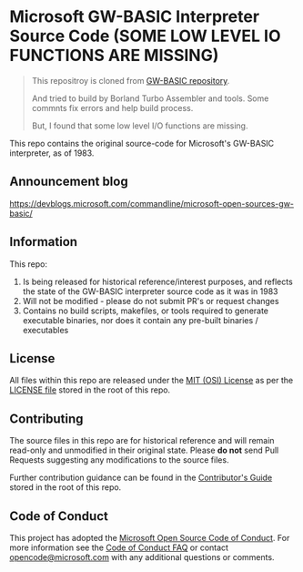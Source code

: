# Microsoft GW-BASIC Interpreter Source Code (SOME LOW LEVEL IO FUNCTIONS ARE MISSING)

> This repositroy is cloned from [GW-BASIC repository](https://github.com/Microsoft/GW-BASIC/).
>
> And tried to build by Borland Turbo Assembler and tools. Some commnts fix
> errors and help build process.
>
> But, I found that some low level I/O functions are missing.

This repo contains the original source-code for Microsoft's GW-BASIC interpreter, as of 1983.

## Announcement blog
https://devblogs.microsoft.com/commandline/microsoft-open-sources-gw-basic/

## Information

This repo:

1. Is being released for historical reference/interest purposes, and reflects the state of the GW-BASIC interpreter source code as it was in 1983
1. Will not be modified - please do not submit PR's or request changes
1. Contains no build scripts, makefiles, or tools required to generate executable binaries, nor does it contain any pre-built binaries / executables

## License

All files within this repo are released under the [MIT (OSI) License]( https://en.wikipedia.org/wiki/MIT_License) as per the [LICENSE file](https://github.com/Microsoft/GW-BASIC/blob/master/LICENSE) stored in the root of this repo.

## Contributing

The source files in this repo are for historical reference and will remain read-only and unmodified in their original state. Please  **do not** send Pull Requests suggesting any modifications to the source files.  

Further contribution guidance can be found in the [Contributor's Guide](https://github.com/Microsoft/GW-BASIC/blob/master/CONTRIBUTING.md) stored in the root of this repo.

## Code of Conduct

This project has adopted the [Microsoft Open Source Code of Conduct](https://opensource.microsoft.com/codeofconduct/).  For more information see the [Code of Conduct FAQ](https://opensource.microsoft.com/codeofconduct/faq/) or contact [opencode@microsoft.com](mailto:opencode@microsoft.com) with any additional questions or comments.
